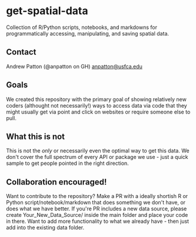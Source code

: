 # get-spatial-data
Collection of R/Python scripts, notebooks, and markdowns for programmatically accessing, manipulating, and saving spatial data. 

## Contact
Andrew Patton (@anpatton on GH)
anpatton@usfca.edu

## Goals
We created this repository with the primary goal of showing relatively new coders (althought not necessarily!) ways to access data via code that they might usually get via point and click on websites or require someone else to pull. 

## What this is not
This is not the *only* or necessarily even the optimal way to get this data. We don't cover the full spectrum of every API or package we use - just a quick sample to get people pointed in the right direction. 

## Collaboration encouraged!
Want to contribute to the repository? Make a PR with a ideally shortish R or Python script/notebook/markdown that does something we don't have, or does what we have better. If you're PR includes a new data source, please create Your_New_Data_Source/ inside the main folder and place your code in there. Want to add more functionality to what we already have - then just add into the existing data folder. 
